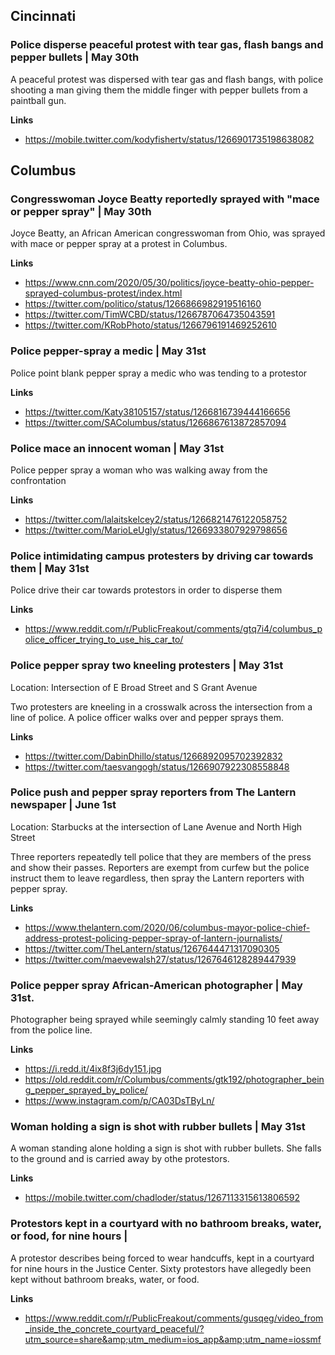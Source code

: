 
## Cincinnati

### Police disperse peaceful protest with tear gas, flash bangs and pepper bullets | May 30th

A peaceful protest was dispersed with tear gas and flash bangs, with police shooting a man giving them the middle finger with pepper bullets from a paintball gun.

**Links**

* https://mobile.twitter.com/kodyfishertv/status/1266901735198638082

## Columbus

### Congresswoman Joyce Beatty reportedly sprayed with "mace or pepper spray" | May 30th

Joyce Beatty, an African American congresswoman from Ohio, was sprayed with mace or pepper spray at a protest in Columbus.

**Links**

* https://www.cnn.com/2020/05/30/politics/joyce-beatty-ohio-pepper-sprayed-columbus-protest/index.html
* https://twitter.com/politico/status/1266866982919516160
* https://twitter.com/TimWCBD/status/1266787064735043591
* https://twitter.com/KRobPhoto/status/1266796191469252610

### Police pepper-spray a medic | May 31st

Police point blank pepper spray a medic who was tending to a protestor

**Links**
* https://twitter.com/Katy38105157/status/1266816739444166656
* https://twitter.com/SAColumbus/status/1266867613872857094

### Police mace an innocent woman | May 31st

Police pepper spray a woman who was walking away from the confrontation

**Links**
* https://twitter.com/lalaitskelcey2/status/1266821476122058752
* https://twitter.com/MarioLeUgly/status/1266933807929798656

### Police intimidating campus protesters by driving car towards them | May 31st

Police drive their car towards protestors in order to disperse them

**Links**
* https://www.reddit.com/r/PublicFreakout/comments/gtq7i4/columbus_police_officer_trying_to_use_his_car_to/

### Police pepper spray two kneeling protesters | May 31st

Location:  Intersection of E Broad Street and S Grant Avenue

Two protesters are kneeling in a crosswalk across the intersection from a line of police. A police officer walks over and pepper sprays them.

**Links**

* https://twitter.com/DabinDhillo/status/1266892095702392832
* https://twitter.com/taesvangogh/status/1266907922308558848

### Police push and pepper spray reporters from The Lantern newspaper | June 1st

Location: Starbucks at the intersection of Lane Avenue and North High Street

Three reporters repeatedly tell police that they are members of the press and show their passes. Reporters are exempt from curfew but the police instruct them to leave regardless, then spray the Lantern reporters with pepper spray.

**Links**

* https://www.thelantern.com/2020/06/columbus-mayor-police-chief-address-protest-policing-pepper-spray-of-lantern-journalists/
* https://twitter.com/TheLantern/status/1267644471317090305
* https://twitter.com/maevewalsh27/status/1267646128289447939


### Police pepper spray African-American photographer | May 31st.

Photographer being sprayed while seemingly calmly standing 10 feet away from the police line.

**Links**

* https://i.redd.it/4ix8f3j6dy151.jpg
* https://old.reddit.com/r/Columbus/comments/gtk192/photographer_being_pepper_sprayed_by_police/
* https://www.instagram.com/p/CA03DsTByLn/

### Woman holding a sign is shot with rubber bullets | May 31st

A woman standing alone holding a sign is shot with rubber bullets. She falls to the ground and is carried away by othe protestors.

**Links**

* https://mobile.twitter.com/chadloder/status/1267113315613806592

### Protestors kept in a courtyard with no bathroom breaks, water, or food, for nine hours |

A protestor describes being forced to wear handcuffs, kept in a courtyard for nine hours in the Justice Center. Sixty protestors have allegedly been kept without bathroom breaks, water, or food.

**Links**

* https://www.reddit.com/r/PublicFreakout/comments/gusqeg/video_from_inside_the_concrete_courtyard_peaceful/?utm_source=share&amp;utm_medium=ios_app&amp;utm_name=iossmf
